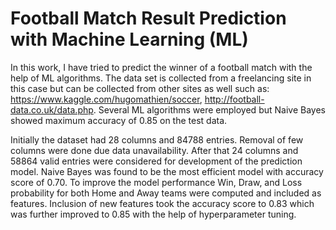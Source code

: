 # Football Match Result Prediction with Machine Learning (ML)
In this work, I have tried to predict the winner of a football match with the help of ML algorithms. The data set is collected from a freelancing site in this case but can be collected from other sites as well such as: https://www.kaggle.com/hugomathien/soccer, http://football-data.co.uk/data.php. Several ML algorithms were employed but Naive Bayes showed maximum accuracy of 0.85 on the test data.

Initially the dataset had 28 columns and 84788 entries. Removal of few columns were done due data unavailability. After that 24 columns and 58864 valid entries were considered for development of the prediction model. Naive Bayes was found to be the most efficient model with accuracy score of 0.70. To improve the model performance Win, Draw, and Loss probability for both Home and Away teams were computed and included as features. Inclusion of new features took the accuracy score to 0.83 which was further improved to 0.85 with the help of hyperparameter tuning. 
